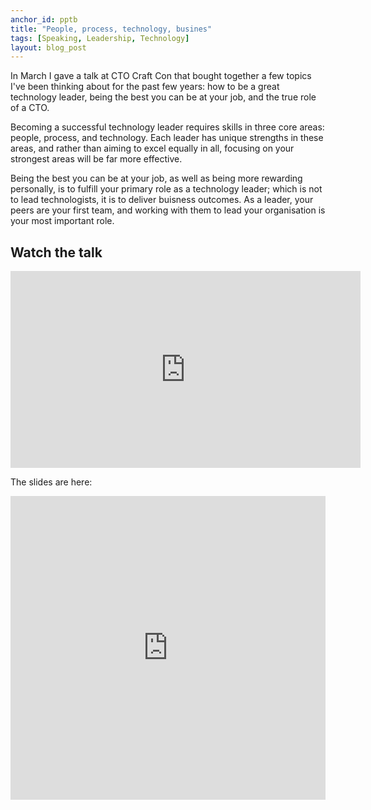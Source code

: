 ```yaml
---
anchor_id: pptb
title: "People, process, technology, busines"
tags: [Speaking, Leadership, Technology]
layout: blog_post
---
```


In March I gave a talk at CTO Craft Con that bought together a few topics I've been thinking about for the past few years: how to be a great technology leader, being the best you can be at your job, and the true role of a CTO.

Becoming a successful technology leader requires skills in three core areas: people, process, and technology. Each leader has unique strengths in these areas, and rather than aiming to excel equally in all, focusing on your strongest areas will be far more effective.

Being the best you can be at your job, as well as being more rewarding personally, is to fulfill your primary role as a technology leader; which is not to lead technologists, it is to deliver buisness outcomes. As a leader, your peers are your first team, and working with them to lead your organisation is your most important role.

## Watch the talk

<iframe width="560" height="315" src="https://www.youtube.com/embed/-5QwJeawSdc?si=oR4HpO_mXGAHXcTA" title="YouTube video player" frameborder="0" allow="accelerometer; autoplay; clipboard-write; encrypted-media; gyroscope; picture-in-picture; web-share" referrerpolicy="strict-origin-when-cross-origin" allowfullscreen></iframe>

The slides are here:

<iframe src="https://www.slideshare.net/slideshow/embed_code/key/wHubiXaNCWb1ex?startSlide=1" width="597" height="486" frameborder="0" marginwidth="0" marginheight="0" scrolling="no" style="border: var(--border-1) solid #CCC; border-width:1px; margin-bottom:5px;max-width: 100%;" allowfullscreen></iframe> 
